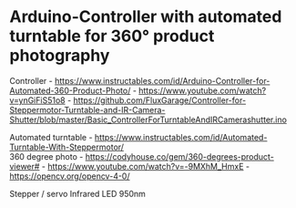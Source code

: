 # Arduino-Controller with automated turntable for 360° product photography

Controller - https://www.instructables.com/id/Arduino-Controller-for-Automated-360-Product-Photo/ 
           - https://www.youtube.com/watch?v=ynGiFiS51o8
           - https://github.com/FluxGarage/Controller-for-Steppermotor-Turntable-and-IR-Camera-Shutter/blob/master/Basic_ControllerForTurntableAndIRCamerashutter.ino
           
Automated turntable - https://www.instructables.com/id/Automated-Turntable-With-Steppermotor/  
360 degree photo - https://codyhouse.co/gem/360-degrees-product-viewer#
                 - https://www.youtube.com/watch?v=-9MXhM_HmxE
                 - https://opencv.org/opencv-4-0/


Stepper / servo 
Infrared LED 950nm


